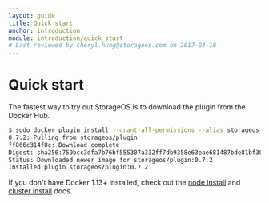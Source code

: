 ```yaml
---
layout: guide
title: Quick start
anchor: introduction
module: introduction/quick_start
# Last reviewed by cheryl.hung@storageos.com on 2017-04-10
---
```


# Quick start

The fastest way to try out StorageOS is to download the plugin from the Docker
Hub.

```bash
$ sudo docker plugin install --grant-all-permissions --alias storageos storageos/plugin KV_BACKEND=boltdb
0.7.2: Pulling from storageos/plugin
ff866c314f8c: Download complete
Digest: sha256:759bcc3dfa7b76bf555307a332ff7db9358e63eae681487bde81bf3860af9067
Status: Downloaded newer image for storageos/plugin:0.7.2
Installed plugin storageos/plugin:0.7.2
```

If you don't have Docker 1.13+ installed, check out the
[node install](../install/nodeinstall.html) and [cluster install](../install/clusterinstall.html) docs.

